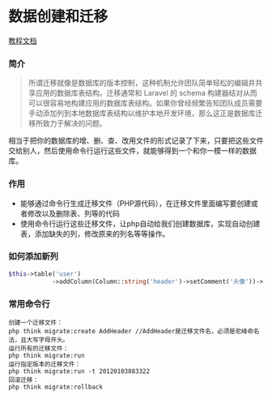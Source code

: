 # 数据创建和迁移

[教程文档](https://www.kancloud.cn/thinkphp/master-database-and-model/265553#_87)

### 简介

>  所谓迁移就像是数据库的版本控制，这种机制允许团队简单轻松的编辑并共享应用的数据库表结构。迁移通常和 Laravel 的 schema  构建器结对从而可以很容易地构建应用的数据库表结构。如果你曾经频繁告知团队成员需要手动添加列到本地数据库表结构以维护本地开发环境，那么这正是数据库迁移所致力于解决的问题。

相当于把你的数据库的增、删、查、改用文件的形式记录了下来，只要把这些文件交给别人，然后使用命令行运行这些文件，就能够得到一个和你一模一样的数据库。

### 作用

- 能够通过命令行生成迁移文件（PHP源代码），在迁移文件里面编写要创建或者修改以及删除表、列等的代码
- 使用命令行运行这些迁移文件，让php自动给我们创建数据库，实现自动创建表，添加缺失的列，修改原来的列名等等操作。

### 如何添加新列

```php
$this->table('user')
            ->addColumn(Column::string('header')->setComment('头像'))->save(); //主要要save
```

### 常用命令行

```
创建一个迁移文件：
php think migrate:create AddHeader //AddHeader是迁移文件名，必须是驼峰命名法，且大写字母开头。
运行所有的迁移文件：
php think migrate:run
运行指定版本的迁移文件：
php think migrate:run -t 20120103083322
回滚迁移：
php think migrate:rollback
```

